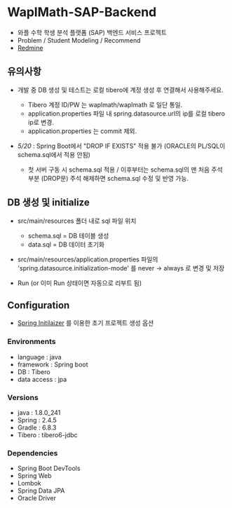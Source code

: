# WaplMath-SAP-Backend
- 와플 수학 학생 분석 플랫폼 (SAP) 백엔드 서비스 프로젝트
- Problem / Student Modeling / Recommend
- [Redmine](http://192.168.154.140:3001/projects/waplmath_sap/)

## 유의사항
- 개발 중 DB 생성 및 테스트는 로컬 tibero에 계정 생성 후 연결해서 사용해주세요.
  + Tibero 계정 ID/PW 는 waplmath/waplmath 로 일단 통일.
  + application.properties 파일 내 spring.datasource.url의 ip를 로컬 tibero ip로 변경.
  + application.properties 는 commit 제외.

  
- *5/20* : Spring Boot에서 "DROP IF EXISTS" 적용 불가 (ORACLE의 PL/SQL이 schema.sql에서 적용 안됨)
  + 첫 서버 구동 시 schema.sql 적용 / 이후부터는 schema.sql의 맨 처음 주석 부분 (DROP문) 주석 해제하면 schema.sql 수정 및 반영 가능.
  
## DB 생성 및 initialize
- src/main/resources 폴더 내로 sql 파일 위치
  + schema.sql = DB 테이블 생성
  + data.sql = DB 데이터 초기화

- src/main/resources/application.properties 파일의 'spring.datasource.initialization-mode' 를 never -> always 로 변경 및 저장
- Run (or 이미 Run 상태이면 자동으로 리부트 됨)

  
## Configuration
- [Spring Initilaizer](https://start.spring.io/) 를 이용한 초기 프로젝트 생성 옵션

### Environments
- language : java
- framework : Spring boot
- DB : Tibero
- data access : jpa

### Versions
- java : 1.8.0_241
- Spring : 2.4.5
- Gradle : 6.8.3
- Tibero : tibero6-jdbc

### Dependencies
- Spring Boot DevTools
- Spring Web
- Lombok
- Spring Data JPA
- Oracle Driver

